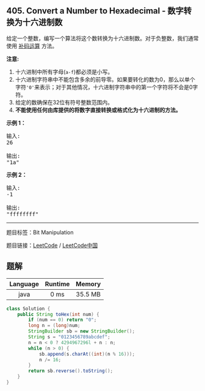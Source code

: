 ## 405. Convert a Number to Hexadecimal - 数字转换为十六进制数

<!--If you want to use the English description, use `question.content` instead-->

<p>给定一个整数，编写一个算法将这个数转换为十六进制数。对于负整数，我们通常使用&nbsp;<a href="https://baike.baidu.com/item/%E8%A1%A5%E7%A0%81/6854613?fr=aladdin">补码运算</a>&nbsp;方法。</p>

<p><strong>注意:</strong></p>

<ol>
	<li>十六进制中所有字母(<code>a-f</code>)都必须是小写。</li>
	<li>十六进制字符串中不能包含多余的前导零。如果要转化的数为0，那么以单个字符<code>&#39;0&#39;</code>来表示；对于其他情况，十六进制字符串中的第一个字符将不会是0字符。&nbsp;</li>
	<li>给定的数确保在32位有符号整数范围内。</li>
	<li><strong>不能使用任何由库提供的将数字直接转换或格式化为十六进制的方法。</strong></li>
</ol>

<p><strong>示例 1：</strong></p>

<pre>
输入:
26

输出:
&quot;1a&quot;
</pre>

<p><strong>示例 2：</strong></p>

<pre>
输入:
-1

输出:
&quot;ffffffff&quot;
</pre>



-----

题目标签：Bit Manipulation

题目链接：[LeetCode](https://leetcode.com/problems/convert-a-number-to-hexadecimal/description/)  /  [LeetCode中国](https://leetcode-cn.com/problems/convert-a-number-to-hexadecimal/description/)

## 题解



| Language | Runtime | Memory |
|:---:|:---:|:---:|
| java  | 0  ms | 35.5 MB |

```java
class Solution {
    public String toHex(int num) {
        if (num == 0) return "0";
        long n = (long)num;
        StringBuilder sb = new StringBuilder();
        String s = "0123456789abcdef";
        n = n < 0 ? 4294967296l + n : n;
        while (n > 0) {
            sb.append(s.charAt((int)(n % 16)));
            n /= 16;
        }
        return sb.reverse().toString();
    }
}
```
